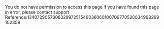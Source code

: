 You do not have permission to access this page If you have found this page in error, please contact support Reference:134072905730632997251549036060100709770520034968299102359